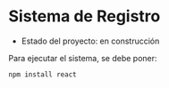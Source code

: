 <h1>Sistema de Registro</h1>

- Estado del proyecto: en construcción

Para ejecutar el sistema, se debe poner:

``npm install react``
